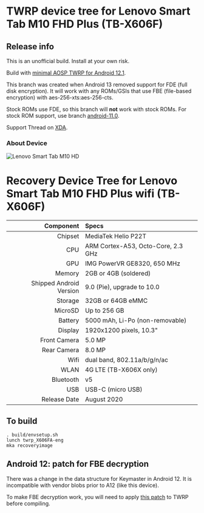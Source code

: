 # TWRP device tree for Lenovo Smart Tab M10 FHD Plus (TB-X606F)

## Release info
This is an unofficial build.  Install at your own risk.

Build with [minimal AOSP TWRP for Android 12.1](https://github.com/minimal-manifest-twrp/platform_manifest_twrp_aosp/tree/twrp-12.1).

This branch was created when Android 13 removed support for FDE (full disk encryption).  It will work with any ROMs/GSIs that use FBE (file-based encryption) with aes-256-xts:aes-256-cts.

Stock ROMs use FDE, so this branch will **not** work with stock ROMs.  For stock ROM support, use branch [android-11.0](https://github.com/Yahoo-Mike/recovery_device_lenovo_X606FA/tree/android-11.0).

Support Thread on [XDA](https://forum.xda-developers.com/t/4222887/).

### About Device

![Lenovo Smart Tab M10 HD](https://download.lenovo.com/images/ProdImageSmart/amazon_alexa.jpg "Lenovo Smart Tab M10 FHD Plus (TB-X606F)")

Recovery Device Tree for Lenovo Smart Tab M10 FHD Plus wifi (TB-X606F)
=======================================================================
Component   | Specs
-------:|:-------------------------
Chipset| MediaTek Helio P22T
CPU | ARM Cortex-A53, Octo-Core, 2.3 GHz
GPU     | IMG PowerVR GE8320, 650 MHz
Memory  | 2GB or 4GB (soldered)
Shipped Android Version | 9.0 (Pie), upgrade to 10.0
Storage | 32GB or 64GB eMMC
MicroSD | Up to 256 GB
Battery | 5000 mAh, Li-Po (non-removable)
Display | 1920x1200 pixels, 10.3"
Front Camera | 5.0 MP
Rear Camera  | 8.0 MP
Wifi | dual band, 802.11a/b/g/n/ac
WLAN | 4G LTE   (TB-X606X only)
Bluetooth | v5
USB | USB-C (micro USB)
Release Date | August 2020


## To build
```
. build/envsetup.sh
lunch twrp_X606FA-eng
mka recoveryimage
```

## Android 12: patch for FBE decryption
There was a change in the data structure for Keymaster in Android 12.  It is incompatible with vendor blobs prior to A12 (like this device).

To make FBE decryption work, you will need to apply [this patch](https://github.com/Yahoo-Mike/recovery_device_lenovo_X606FA/tree/android-12.1-fbe/patch/system/vold) to TWRP before compiling.
